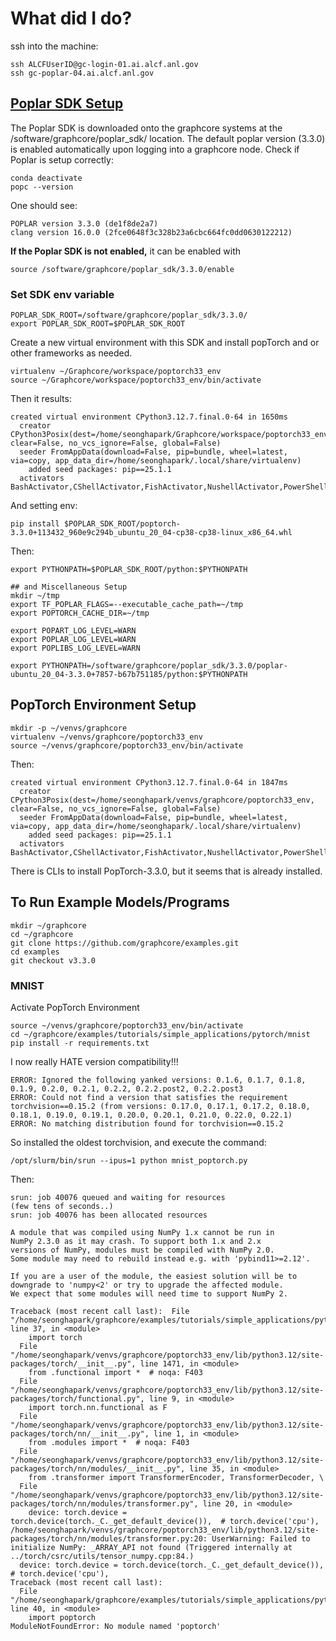 # What did I do?

ssh into the machine:
```
ssh ALCFUserID@gc-login-01.ai.alcf.anl.gov
ssh gc-poplar-04.ai.alcf.anl.gov
```

## [Poplar SDK Setup](https://docs.alcf.anl.gov/ai-testbed/graphcore/virtual-environments/#poplar-sdk-setup)

The Poplar SDK is downloaded onto the graphcore systems at the /software/graphcore/poplar_sdk/ location. The default poplar version (3.3.0) is enabled automatically upon logging into a graphcore node. Check if Poplar is setup correctly:
```
conda deactivate
popc --version
```
One should see:
```
POPLAR version 3.3.0 (de1f8de2a7)
clang version 16.0.0 (2fce0648f3c328b23a6cbc664fc0dd0630122212)
```
**If the Poplar SDK is not enabled,** it can be enabled with
```
source /software/graphcore/poplar_sdk/3.3.0/enable
```

### Set SDK env variable
```
POPLAR_SDK_ROOT=/software/graphcore/poplar_sdk/3.3.0/
export POPLAR_SDK_ROOT=$POPLAR_SDK_ROOT
```
Create a new virtual environment with this SDK and install popTorch and or other frameworks as needed.
```
virtualenv ~/Graphcore/workspace/poptorch33_env
source ~/Graphcore/workspace/poptorch33_env/bin/activate
```
Then it results:
```
created virtual environment CPython3.12.7.final.0-64 in 1650ms
  creator CPython3Posix(dest=/home/seonghapark/Graphcore/workspace/poptorch33_env, clear=False, no_vcs_ignore=False, global=False)
  seeder FromAppData(download=False, pip=bundle, wheel=latest, via=copy, app_data_dir=/home/seonghapark/.local/share/virtualenv)
    added seed packages: pip==25.1.1
  activators BashActivator,CShellActivator,FishActivator,NushellActivator,PowerShellActivator,PythonActivator
```

And setting env:
```
pip install $POPLAR_SDK_ROOT/poptorch-3.3.0+113432_960e9c294b_ubuntu_20_04-cp38-cp38-linux_x86_64.whl
```
Then:
```
export PYTHONPATH=$POPLAR_SDK_ROOT/python:$PYTHONPATH

## and Miscellaneous Setup
mkdir ~/tmp
export TF_POPLAR_FLAGS=--executable_cache_path=~/tmp
export POPTORCH_CACHE_DIR=~/tmp

export POPART_LOG_LEVEL=WARN
export POPLAR_LOG_LEVEL=WARN
export POPLIBS_LOG_LEVEL=WARN

export PYTHONPATH=/software/graphcore/poplar_sdk/3.3.0/poplar-ubuntu_20_04-3.3.0+7857-b67b751185/python:$PYTHONPATH
```

## PopTorch Environment Setup
```
mkdir -p ~/venvs/graphcore
virtualenv ~/venvs/graphcore/poptorch33_env
source ~/venvs/graphcore/poptorch33_env/bin/activate
```
Then:
```
created virtual environment CPython3.12.7.final.0-64 in 1847ms
  creator CPython3Posix(dest=/home/seonghapark/venvs/graphcore/poptorch33_env, clear=False, no_vcs_ignore=False, global=False)
  seeder FromAppData(download=False, pip=bundle, wheel=latest, via=copy, app_data_dir=/home/seonghapark/.local/share/virtualenv)
    added seed packages: pip==25.1.1
  activators BashActivator,CShellActivator,FishActivator,NushellActivator,PowerShellActivator,PythonActivator
```
There is CLIs to install PopTorch-3.3.0, but it seems that is already installed.

## To Run Example Models/Programs
```
mkdir ~/graphcore
cd ~/graphcore
git clone https://github.com/graphcore/examples.git
cd examples
git checkout v3.3.0
```

### MNIST
Activate PopTorch Environment
```
source ~/venvs/graphcore/poptorch33_env/bin/activate
cd ~/graphcore/examples/tutorials/simple_applications/pytorch/mnist
pip install -r requirements.txt
```

I now really HATE version compatibility!!!
```
ERROR: Ignored the following yanked versions: 0.1.6, 0.1.7, 0.1.8, 0.1.9, 0.2.0, 0.2.1, 0.2.2, 0.2.2.post2, 0.2.2.post3
ERROR: Could not find a version that satisfies the requirement torchvision==0.15.2 (from versions: 0.17.0, 0.17.1, 0.17.2, 0.18.0, 0.18.1, 0.19.0, 0.19.1, 0.20.0, 0.20.1, 0.21.0, 0.22.0, 0.22.1)
ERROR: No matching distribution found for torchvision==0.15.2
```
So installed the oldest torchvision, and execute the command:
```
/opt/slurm/bin/srun --ipus=1 python mnist_poptorch.py
```
Then:

```
srun: job 40076 queued and waiting for resources
(few tens of seconds..)
srun: job 40076 has been allocated resources

A module that was compiled using NumPy 1.x cannot be run in
NumPy 2.3.0 as it may crash. To support both 1.x and 2.x
versions of NumPy, modules must be compiled with NumPy 2.0.
Some module may need to rebuild instead e.g. with 'pybind11>=2.12'.

If you are a user of the module, the easiest solution will be to
downgrade to 'numpy<2' or try to upgrade the affected module.
We expect that some modules will need time to support NumPy 2.

Traceback (most recent call last):  File "/home/seonghapark/graphcore/examples/tutorials/simple_applications/pytorch/mnist/mnist_poptorch.py", line 37, in <module>
    import torch
  File "/home/seonghapark/venvs/graphcore/poptorch33_env/lib/python3.12/site-packages/torch/__init__.py", line 1471, in <module>
    from .functional import *  # noqa: F403
  File "/home/seonghapark/venvs/graphcore/poptorch33_env/lib/python3.12/site-packages/torch/functional.py", line 9, in <module>
    import torch.nn.functional as F
  File "/home/seonghapark/venvs/graphcore/poptorch33_env/lib/python3.12/site-packages/torch/nn/__init__.py", line 1, in <module>
    from .modules import *  # noqa: F403
  File "/home/seonghapark/venvs/graphcore/poptorch33_env/lib/python3.12/site-packages/torch/nn/modules/__init__.py", line 35, in <module>
    from .transformer import TransformerEncoder, TransformerDecoder, \
  File "/home/seonghapark/venvs/graphcore/poptorch33_env/lib/python3.12/site-packages/torch/nn/modules/transformer.py", line 20, in <module>
    device: torch.device = torch.device(torch._C._get_default_device()),  # torch.device('cpu'),
/home/seonghapark/venvs/graphcore/poptorch33_env/lib/python3.12/site-packages/torch/nn/modules/transformer.py:20: UserWarning: Failed to initialize NumPy: _ARRAY_API not found (Triggered internally at ../torch/csrc/utils/tensor_numpy.cpp:84.)
  device: torch.device = torch.device(torch._C._get_default_device()),  # torch.device('cpu'),
Traceback (most recent call last):
  File "/home/seonghapark/graphcore/examples/tutorials/simple_applications/pytorch/mnist/mnist_poptorch.py", line 40, in <module>
    import poptorch
ModuleNotFoundError: No module named 'poptorch'
```
